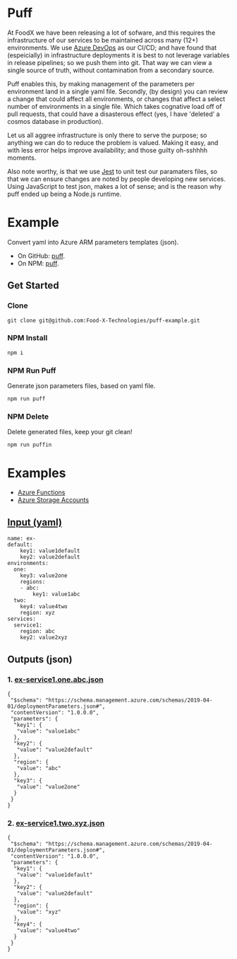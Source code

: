 # Puff
At FoodX we have been releasing a lot of sofware, and this requires the infrastructure of our services to be maintained across many (12+) environments. We use [Azure DevOps](https://dev.azure.com) as our CI/CD; and have found that (espeicially) in infrastructure deployments it is best to not leverage variables in release pipelines; so we push them into git. That way we can view a single source of truth, without contamination from a secondary source.

Puff enables this, by making management of the parameters per environment land in a single yaml file. Secondly, (by design) you can review a change that could affect all environments, or changes that affect a select number of environments in a single file. Which takes cognative load off of pull requests, that could have a disasterous effect (yes, I have 'deleted' a cosmos database in production).

Let us all aggree infrastructure is only there to serve the purpose; so anything we can do to reduce the problem is valued. Making it easy, and with less error helps improve availability; and those guilty oh-sshhhh moments.

Also note worthy, is that we use [Jest](https://www.npmjs.com/package/jest) to unit test our paramaters files, so that we can ensure changes are noted by people developing new services. Using JavaScript to test json, makes a lot of sense; and is the reason why puff ended up being a Node.js runtime.

# Example
Convert yaml into Azure ARM parameters templates (json).
- On GitHub: [puff](https://github.com/Food-X-Technologies/puff).
- On NPM: [puff](https://www.npmjs.com/package/@foodx/puff).

## Get Started
### Clone
```
git clone git@github.com:Food-X-Technologies/puff-example.git
```
### NPM Install
```
npm i
```
### NPM Run Puff
Generate json parameters files, based on yaml file.
```
npm run puff
```
### NPM Delete
Delete generated files, keep your git clean!
```
npm run puffin
```

# Examples
- [Azure Functions](https://github.com/Food-X-Technologies/puff-example/tree/main/function)
- [Azure Storage Accounts](https://github.com/Food-X-Technologies/puff-example/tree/main/storage-account)

## [Input (yaml)](https://github.com/Food-X-Technologies/puff-example/blob/main/example-simple/example.yml)
```
name: ex-
default:
    key1: value1default
    key2: value2default
environments:
  one:
    key3: value2one
    regions:
    - abc:
        key1: value1abc
  two:
    key4: value4two
    region: xyz
services:
  service1:
    region: abc
    key2: value2xyz
```

## Outputs (json)
### 1. [ex-service1.one.abc.json](https://github.com/Food-X-Technologies/puff-example/blob/main/example-simple/ex-service1.one.abc.json)
```
{
 "$schema": "https://schema.management.azure.com/schemas/2019-04-01/deploymentParameters.json#",
 "contentVersion": "1.0.0.0",
 "parameters": {
  "key1": {
   "value": "value1abc"
  },
  "key2": {
   "value": "value2default"
  },
  "region": {
   "value": "abc"
  },
  "key3": {
   "value": "value2one"
  }
 }
}
```
### 2. [ex-service1.two.xyz.json](https://github.com/Food-X-Technologies/puff-example/blob/main/example-simple/ex-service1.two.xyz.json)
```
{
 "$schema": "https://schema.management.azure.com/schemas/2019-04-01/deploymentParameters.json#",
 "contentVersion": "1.0.0.0",
 "parameters": {
  "key1": {
   "value": "value1default"
  },
  "key2": {
   "value": "value2default"
  },
  "region": {
   "value": "xyz"
  },
  "key4": {
   "value": "value4two"
  }
 }
}
```